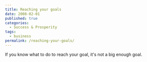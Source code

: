 ```yaml
---
title: Reaching your goals
date: 2008-02-01
published: true
categories:
  - Success & Prosperity
tags:
  - business
permalink: /reaching-your-goals/
---
```

If you know what to do to reach your goal, it's not a big enough goal.